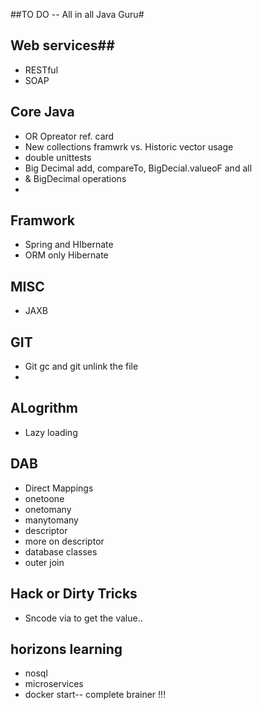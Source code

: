 ##TO DO -- All in all Java Guru#


## Web services##
- RESTful
- SOAP 


## Core Java ##

- OR Opreator ref. card
- New collections framwrk vs. Historic vector usage
- double unittests
- Big Decimal add, compareTo, BigDecial.valueoF and all 
- & BigDecimal operations
-  


## Framwork ##

- Spring and HIbernate
- ORM only Hibernate



## MISC ##

- JAXB



## GIT ##

- Git gc and git unlink the file
- 

## ALogrithm ##

- Lazy loading 


## DAB ##

- Direct Mappings
- onetoone
- onetomany
- manytomany
- descriptor
- more on descriptor 
- database classes 
- outer join


## Hack or Dirty Tricks ##
- Sncode via to get the value..


## horizons learning ##
- nosql
- microservices
- docker start-- complete brainer !!!



